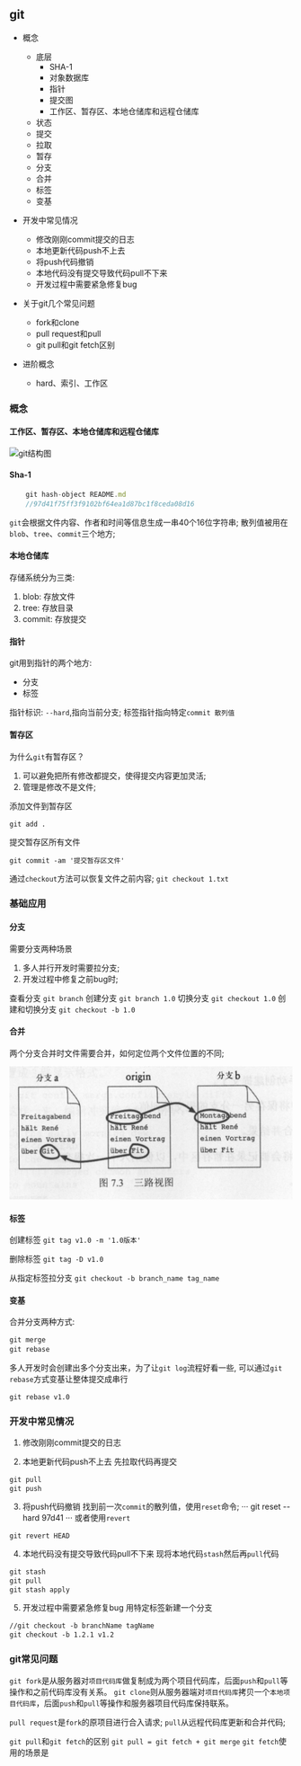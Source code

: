 ## git

* 概念    
    * 底层    
        * SHA-1 
        * 对象数据库
        * 指针
        * 提交图        
        * 工作区、暂存区、本地仓储库和远程仓储库
    * 状态
    * 提交
    * 拉取
    * 暂存
    * 分支
    * 合并
    * 标签
    * 变基

* 开发中常见情况
    * 修改刚刚commit提交的日志
    * 本地更新代码push不上去
    * 将push代码撤销
    * 本地代码没有提交导致代码pull不下来
    * 开发过程中需要紧急修复bug    

* 关于git几个常见问题
    * fork和clone
    * pull request和pull
    * git pull和git fetch区别

* 进阶概念
    * hard、索引、工作区

### 概念

#### 工作区、暂存区、本地仓储库和远程仓储库
![git结构图](https://cdn.ancii.com/article/image/v1/Qj/zb/RO/ORzjbQVFJasX5aR2DaTg2_Zx5KSH75KdTtVIpx5BAib1lvfYUed4isUGp2pPuUSwC1Oeyb4uYYVr0dil2FldjGj67oep5ktR2qxO4mzH0qk.jpg)

#### Sha-1

```js
    git hash-object README.md
    //97d41f75ff3f9102bf64ea1d87bc1f8ceda08d16
```

`git`会根据文件内容、作者和时间等信息生成一串40个16位字符串;
散列值被用在`blob`、`tree`、`commit`三个地方;

#### 本地仓储库
存储系统分为三类:
1. blob: 存放文件
2. tree: 存放目录
3. commit: 存放提交

#### 指针
git用到指针的两个地方:
* 分支
* 标签

指针标识: `--hard`,指向当前分支;
标签指针指向特定`commit 散列值`

#### 暂存区
为什么`git`有暂存区？ 
1. 可以避免把所有修改都提交，使得提交内容更加灵活;
2. 管理是修改不是文件; 

添加文件到暂存区
```
git add .
```
提交暂存区所有文件
```
git commit -am '提交暂存区文件'
```

通过`checkout`方法可以恢复文件之前内容;
`git checkout 1.txt`

### 基础应用

#### 分支
需要分支两种场景
1. 多人并行开发时需要拉分支;
2. 开发过程中修复之前bug时;

查看分支
`git branch`
创建分支
`git branch 1.0`
切换分支
`git checkout 1.0`
创建和切换分支
`git checkout -b 1.0`

#### 合并
两个分支合并时文件需要合并，如何定位两个文件位置的不同;  

![分支合并](../static/git_merge.png)


#### 标签

创建标签
```git tag v1.0 -m '1.0版本'```

删除标签
```git tag -D v1.0 ```

从指定标签拉分支
```git checkout -b branch_name tag_name```
 
#### 变基
合并分支两种方式:
```js
git merge 
git rebase
```

多人开发时会创建出多个分支出来，为了让`git log`流程好看一些, 可以通过`git rebase`方式变基让整体提交成串行
```
git rebase v1.0
```

### 开发中常见情况

1. 修改刚刚commit提交的日志


2. 本地更新代码push不上去
先拉取代码再提交
```
git pull 
git push 
```

3. 将push代码撤销
找到前一次`commit`的散列值，使用`reset`命令;
···
git reset --hard 97d41
···
或者使用`revert`
```
git revert HEAD
```

4. 本地代码没有提交导致代码pull不下来
现将本地代码`stash`然后再`pull`代码
```
git stash
git pull 
git stash apply
```

5. 开发过程中需要紧急修复bug
用特定标签新建一个分支
```
//git checkout -b branchName tagName
git checkout -b 1.2.1 v1.2
```

### git常见问题

`git fork`是从服务器对`项目代码库`做复制成为两个项目代码库，后面`push`和`pull`等操作和之前代码库没有关系。
`git clone`则从服务器端对`项目代码库`拷贝一个`本地项目代码库`，后面`push`和`pull`等操作和服务器项目代码库保持联系。

`pull request`是`fork`的原项目进行合入请求;
`pull`从远程代码库更新和合并代码;

`git pull`和`git fetch`的区别  `git pull = git fetch + git merge`
`git fetch`使用的场景是